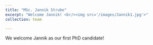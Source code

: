 ```yaml
---
title: "MSc. Jannik Strube"
excerpt: "Welcome Jannik! <br/><img src='/images/Jannik1.jpg'>"
collection: team

---
```


We welcome Jannik as our first PhD candidate!
